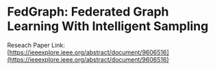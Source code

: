 # FedGraph: Federated Graph Learning With Intelligent Sampling
Reseach Paper Link: 
[https://ieeexplore.ieee.org/abstract/document/9606516](https://ieeexplore.ieee.org/abstract/document/9606516)

